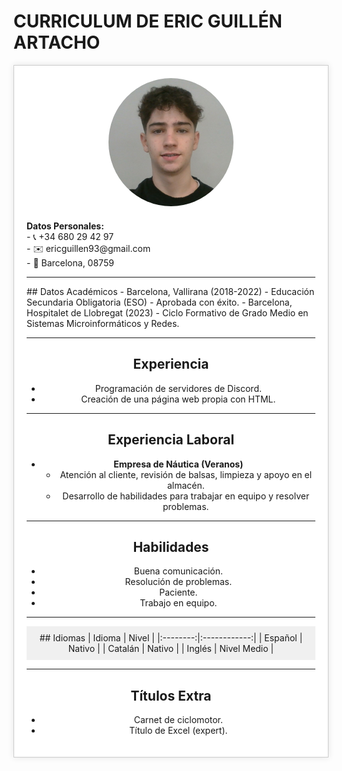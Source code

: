 # CURRICULUM DE ERIC GUILLÉN ARTACHO

<div style="border: 1px solid #ccc; padding: 20px; background-color: #fff; box-shadow: 0 0 10px rgba(0, 0, 0, 0.1); text-align: center;">

  <img src="https://raw.githubusercontent.com/EricGuillen93/EricGuillen93.github.io/main/foto%20eric.png" alt="Foto de Eric Guillen" width="200" style="border-radius: 50%; margin-bottom: 20px;">

  <div style="text-align: left;">
    <strong>Datos Personales:</strong><br>
    - 📞 +34 680 29 42 97 <br>
    - ✉️ ericguillen93@gmail.com <br>
    - 📍 Barcelona, 08759
  </div>

  ---

  <div style="text-align: left;">
    ## Datos Académicos
    - Barcelona, Vallirana (2018-2022)
      - Educación Secundaria Obligatoria (ESO) - Aprobada con éxito.
    - Barcelona, Hospitalet de Llobregat (2023)
      - Ciclo Formativo de Grado Medio en Sistemas Microinformáticos y Redes.
  </div>

  ---

  ## Experiencia
  - Programación de servidores de Discord.
  - Creación de una página web propia con HTML.

  ---

  ## Experiencia Laboral
  - **Empresa de Náutica (Veranos)**
    - Atención al cliente, revisión de balsas, limpieza y apoyo en el almacén.
    - Desarrollo de habilidades para trabajar en equipo y resolver problemas.

  ---

  ## Habilidades
  - Buena comunicación.
  - Resolución de problemas.
  - Paciente.
  - Trabajo en equipo.

  ---

  <div style="background-color: #f0f0f0; padding: 10px; margin: 10px 0;">
    ## Idiomas
    | Idioma   | Nivel        |
    |:--------:|:------------:|
    | Español  | Nativo       |
    | Catalán  | Nativo       |
    | Inglés   | Nivel Medio  |
  </div>

  ---

  ## Títulos Extra
  - Carnet de ciclomotor.
  - Título de Excel (expert).

</div>

